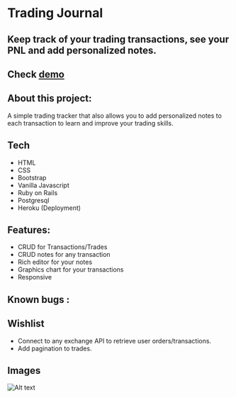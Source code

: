 # Trading Journal
##  Keep track of your trading transactions, see your PNL and add personalized notes.

## Check [demo](https://trading-journal-ga.herokuapp.com/) 


## About this project:
A simple trading tracker that also allows you to add personalized notes to each transaction to learn and improve your trading skills.

## Tech

- HTML
- CSS
- Bootstrap
- Vanilla Javascript
- Ruby on Rails
- Postgresql
- Heroku (Deployment)

## Features:
- CRUD for Transactions/Trades
- CRUD notes for any transaction
- Rich editor for your notes
- Graphics chart for your transactions
- Responsive

## Known bugs :


## Wishlist
- Connect to any exchange API to retrieve user orders/transactions.
- Add pagination to trades.


## Images

![Alt text](https://nimb.ws/mENABa "Homepage")
